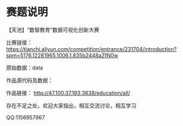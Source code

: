 # 赛题说明
【天池】“数智教育”数据可视化创新大赛

比赛链接：https://tianchi.aliyun.com/competition/entrance/231704/introduction?spm=5176.12281965.1006.1.835b2448aZfN0w

原始数据：data

作品源代码及数据：

作品链接： http://47.100.37.193:3838/education/all/

存在不足之处，欢迎大家指出，相互交流讨论，相互学习

QQ:1156957967
